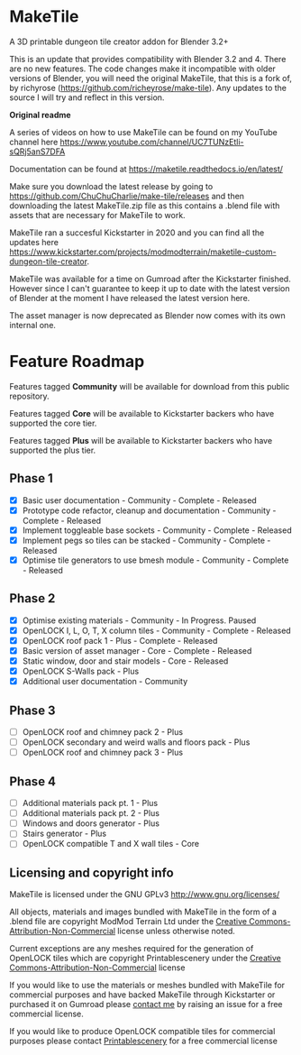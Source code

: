 # MakeTile
A 3D printable dungeon tile creator addon for Blender 3.2+

This is an update that provides compatibility with Blender 3.2 and 4. There are no new features. The code changes make it incompatible with older versions of Blender, you will need the original MakeTile, that this is a fork of, by richyrose (https://github.com/richeyrose/make-tile). Any updates to the source I will try and reflect in this version.

**Original readme**

A series of videos on how to use MakeTile can be found on my YouTube channel here https://www.youtube.com/channel/UC7TUNzEtli-sQRj5anS7DFA

Documentation can be found at https://maketile.readthedocs.io/en/latest/

Make sure you download the latest release by going to https://github.com/ChuChuCharlie/make-tile/releases and then downloading the latest MakeTile.zip file as this contains a .blend file with assets that are necessary for MakeTile to work.

MakeTile ran a succesful Kickstarter in 2020 and you can find all the updates here https://www.kickstarter.com/projects/modmodterrain/maketile-custom-dungeon-tile-creator.

MakeTile was available for a time on Gumroad after the Kickstarter finished. However since I can't guarantee to keep it up to date with the latest version of Blender at the moment I have released the latest version here.

The asset manager is now deprecated as Blender now comes with its own internal one.

# Feature Roadmap
Features tagged **Community** will be available for download from this public repository.

Features tagged **Core** will be available to Kickstarter backers who have supported the core tier.

Features tagged **Plus** will be available to Kickstarter backers who have supported the plus tier.

## Phase 1
- [x] Basic user documentation - Community - Complete - Released
- [x] Prototype code refactor, cleanup and documentation - Community - Complete - Released
- [x] Implement toggleable base sockets - Community - Complete - Released
- [x] Implement pegs so tiles can be stacked - Community - Complete - Released
- [x] Optimise tile generators to use bmesh module - Community - Complete - Released

## Phase 2
- [x] Optimise existing materials - Community - In Progress. Paused
- [x] OpenLOCK I, L, O, T, X column tiles - Community - Complete - Released
- [x] OpenLOCK roof pack 1 - Plus - Complete - Released
- [x] Basic version of asset manager - Core - Complete - Released
- [x] Static window, door and stair models - Core - Released
- [x] OpenLOCK S-Walls pack - Plus
- [x] Additional user documentation - Community

## Phase 3
- [ ] OpenLOCK roof and chimney pack 2 - Plus
- [ ] OpenLOCK secondary and weird walls and floors pack - Plus
- [ ] OpenLOCK roof and chimney pack 3 - Plus

## Phase 4
- [ ] Additional materials pack pt. 1 - Plus
- [ ] Additional materials pack pt. 2 - Plus
- [ ] Windows and doors generator - Plus
- [ ] Stairs generator - Plus
- [ ] OpenLOCK compatible T and X wall tiles - Core

## Licensing and copyright info
MakeTile is licensed under the GNU GPLv3 http://www.gnu.org/licenses/

All objects, materials and images bundled with MakeTile in the form of a .blend file are copyright ModMod Terrain Ltd under the [Creative Commons-Attribution-Non-Commercial](https://creativecommons.org/licenses/by-nc/4.0/) license unless otherwise noted.

Current exceptions are any meshes required for the generation of OpenLOCK tiles which are copyright Printablescenery under the [Creative Commons-Attribution-Non-Commercial](https://creativecommons.org/licenses/by-nc/4.0/) license

If you would like to use the materials or meshes bundled with MakeTile for commercial purposes and have backed MakeTile through Kickstarter or purchased it on Gumroad please [contact me](https://github.com/richeyrose/make-tile/issues) by raising an issue for a free commercial license.

If you would like to produce OpenLOCK compatible tiles for commercial purposes please contact [Printablescenery]( https://www.printablescenery.com) for a free commercial license
